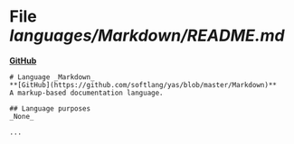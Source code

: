 # File _languages/Markdown/README.md_
**[GitHub](https://github.com/softlang/yas/blob/master/languages/Markdown/README.md)**
```
# Language _Markdown_
**[GitHub](https://github.com/softlang/yas/blob/master/Markdown)**
A markup-based documentation language.

## Language purposes
_None_

...
```
